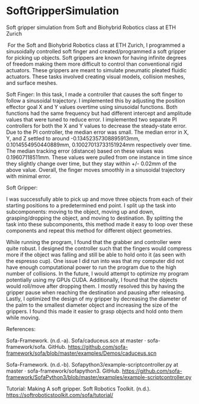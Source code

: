 # SoftGripperSimulation
Soft gripper simulation from Soft and Biohybrid Robotics class at ETH Zurich

﻿
For the Soft and Biohybrid Robotics class at ETH Zurich, I programmed a sinusoidally controlled soft finger and created/programmed a soft gripper for picking up objects. Soft grippers are known for having infinite degrees of freedom making them more difficult to control than conventional rigid actuators. These grippers are meant to simulate pneumatic pleated fluidic actuators. These tasks involved creating visual models, collision meshes, and surface meshes. ﻿

Soft Finger:
In this task, I made a controller that causes the soft finger to follow a sinusoidal trajectory. I implemented this by adjusting the position effector goal X and Y values overtime using sinusoidal functions. Both functions had the same frequency but had different intercept and amplitude values that were tuned to reduce error. I implemented two separate PI controllers for both the X and Y values to decrease the steady-state error. ﻿ Due to the PI controller, the median error was small. The median error in X, Y, and Z settled to around -0.13452357308895913mm, 0.1014554950440889mm, 0.10027013733151924mm respectively over time. The median tracking error (distance) based on these values was 0.19607118511mm. These values were pulled from one instance in time since they slightly change over time, but they stay within +/- 0.02mm of the above value. Overall, the finger moves smoothly in a sinusoidal trajectory with minimal error.

Soft Gripper:

I was successfully able to pick up and move three objects from each of their starting positions to a predetermined end point. I split up the task into subcomponents: moving to the object, moving up and down, grasping/dropping the object, and moving to destination. By splitting the task into these subcomponents, this method made it easy to loop over these components and repeat this method for different object geometries.

While running the program, I found that the grabber and controller were quite robust. I designed the controller such that the fingers would compress more if the object was falling and still be able to hold onto it (as seen with the espresso cup). One issue I did run into was that my computer did not have enough computational power to run the program due to the high number of collisions. In the future, I would attempt to optimize my program potentially using my GPUs CUDA. Additionally, I found that the objects would roll/move after dropping them. I mostly resolved this by having the gripper pause when reaching the destination and pausing after releasing. Lastly, I optimized the design of my gripper by decreasing the diameter of the palm to the smallest diameter object and increasing the size of the grippers. I found this made it easier to grasp objects and hold onto them while moving.

References:

Sofa-Framework. (n.d.-a). Sofa/caduceus.scn at master · sofa-framework/sofa. GitHub. https://github.com/sofa-framework/sofa/blob/master/examples/Demos/caduceus.scn

Sofa-Framework. (n.d.-b). Sofapython3/example-scriptcontroller.py at master · sofa-framework/sofapython3. GitHub. https://github.com/sofa-framework/SofaPython3/blob/master/examples/example-scriptcontroller.py

Tutorial: Making A soft gripper. Soft Robotics Toolkit. (n.d.). https://softroboticstoolkit.com/sofa/tutorial/
